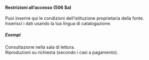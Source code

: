 #### Restrizioni all’accesso (506 $a) 

Puoi inserire qui le condizioni dell’istituzione proprietaria della fonte. Inserisci i dati usando la tua lingua di catalogazione. 

##### Esempi  
Consultazione nella sala di lettura.  
Riproduzioni su richiesta (secondo i casi a pagamento).